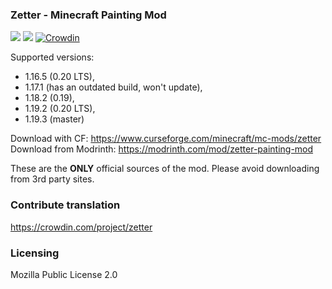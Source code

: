 ### Zetter - Minecraft Painting Mod

[![](http://cf.way2muchnoise.eu/zetter.svg)](https://www.curseforge.com/minecraft/mc-mods/zetter
) [![](http://cf.way2muchnoise.eu/versions/zetter.svg)](https://www.curseforge.com/minecraft/mc-mods/zetter
)
[![Crowdin](https://badges.crowdin.net/zetter/localized.svg)](https://crowdin.com/project/zetter)

Supported versions: 
* 1.16.5 (0.20 LTS),
* 1.17.1 (has an outdated build, won't update),
* 1.18.2 (0.19), 
* 1.19.2 (0.20 LTS),
* 1.19.3 (master)

Download with CF: https://www.curseforge.com/minecraft/mc-mods/zetter
Download from Modrinth: https://modrinth.com/mod/zetter-painting-mod

These are the **ONLY** official sources of the mod. Please avoid downloading from 3rd party sites.

### Contribute translation

https://crowdin.com/project/zetter

### Licensing

Mozilla Public License 2.0
